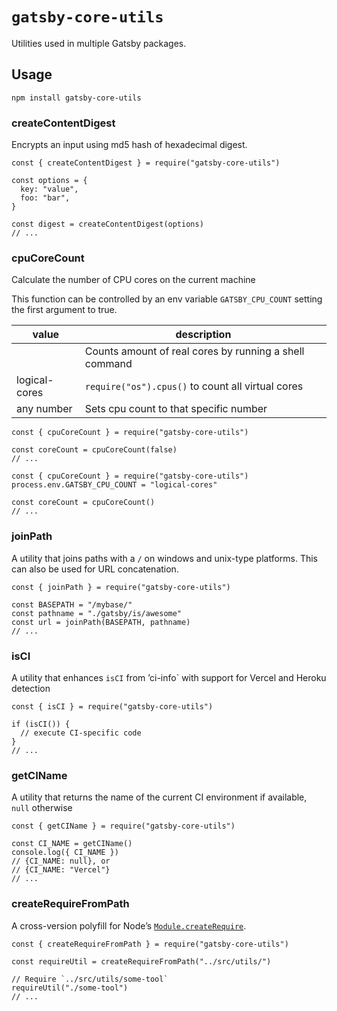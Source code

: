 `gatsby-core-utils`
===================

Utilities used in multiple Gatsby packages.

Usage
-----

    npm install gatsby-core-utils

### createContentDigest

Encrypts an input using md5 hash of hexadecimal digest.

    const { createContentDigest } = require("gatsby-core-utils")

    const options = {
      key: "value",
      foo: "bar",
    }

    const digest = createContentDigest(options)
    // ...

### cpuCoreCount

Calculate the number of CPU cores on the current machine

This function can be controlled by an env variable `GATSBY_CPU_COUNT` setting the first argument to true.

<table><thead><tr class="header"><th>value</th><th>description</th></tr></thead><tbody><tr class="odd"><td></td><td>Counts amount of real cores by running a shell command</td></tr><tr class="even"><td>logical-cores</td><td><code>require("os").cpus()</code> to count all virtual cores</td></tr><tr class="odd"><td>any number</td><td>Sets cpu count to that specific number</td></tr></tbody></table>

    const { cpuCoreCount } = require("gatsby-core-utils")

    const coreCount = cpuCoreCount(false)
    // ...

    const { cpuCoreCount } = require("gatsby-core-utils")
    process.env.GATSBY_CPU_COUNT = "logical-cores"

    const coreCount = cpuCoreCount()
    // ...

### joinPath

A utility that joins paths with a `/` on windows and unix-type platforms. This can also be used for URL concatenation.

    const { joinPath } = require("gatsby-core-utils")

    const BASEPATH = "/mybase/"
    const pathname = "./gatsby/is/awesome"
    const url = joinPath(BASEPATH, pathname)
    // ...

### isCI

A utility that enhances `isCI` from ’ci-info\` with support for Vercel and Heroku detection

    const { isCI } = require("gatsby-core-utils")

    if (isCI()) {
      // execute CI-specific code
    }
    // ...

### getCIName

A utility that returns the name of the current CI environment if available, `null` otherwise

    const { getCIName } = require("gatsby-core-utils")

    const CI_NAME = getCIName()
    console.log({ CI_NAME })
    // {CI_NAME: null}, or
    // {CI_NAME: "Vercel"}
    // ...

### createRequireFromPath

A cross-version polyfill for Node’s [`Module.createRequire`](https://nodejs.org/api/modules.html#modules_module_createrequire_filename).

    const { createRequireFromPath } = require("gatsby-core-utils")

    const requireUtil = createRequireFromPath("../src/utils/")

    // Require `../src/utils/some-tool`
    requireUtil("./some-tool")
    // ...
